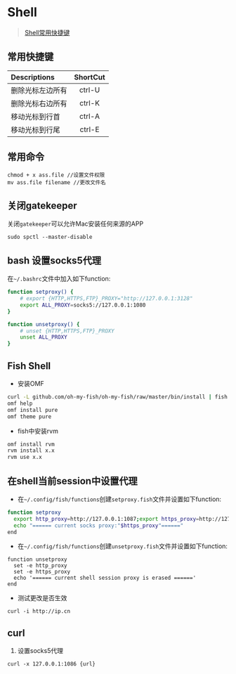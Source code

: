 # Shell

> [Shell常用快捷键](https://github.com/hokein/Wiki/wiki/Bash-Shell%E5%B8%B8%E7%94%A8%E5%BF%AB%E6%8D%B7%E9%94%AE)

## 常用快捷键

Descriptions |    ShortCut
:----------- | :-------------:
删除光标左边所有 | ctrl-U
删除光标右边所有 | ctrl-K
移动光标到行首 | ctrl-A
移动光标到行尾 | ctrl-E

## 常用命令

```
chmod + x ass.file //设置文件权限
mv ass.file filename //更改文件名
```

## 关闭gatekeeper

关闭`gatekeeper`可以允许Mac安装任何来源的APP

```
sudo spctl --master-disable
```

## bash 设置socks5代理

在`~/.bashrc`文件中加入如下function:

```bash
function setproxy() {
    # export {HTTP,HTTPS,FTP}_PROXY="http://127.0.0.1:3128"
    export ALL_PROXY=socks5://127.0.0.1:1080
}

function unsetproxy() {
    # unset {HTTP,HTTPS,FTP}_PROXY
    unset ALL_PROXY
}
```

## Fish Shell

- 安装OMF

```bash
curl -L github.com/oh-my-fish/oh-my-fish/raw/master/bin/install | fish
omf help
omf install pure
omf theme pure
```

- fish中安装rvm

```bash
omf install rvm
rvm install x.x
rvm use x.x
```

## 在shell当前session中设置代理

- 在`~/.config/fish/functions`创建`setproxy.fish`文件并设置如下function:

```bash
function setproxy
  export http_proxy=http://127.0.0.1:1087;export https_proxy=http://127.0.0.1:1087;
  echo "====== current socks proxy:"$https_proxy"======"
end
```

- 在`~/.config/fish/functions`创建`unsetproxy.fish`文件并设置如下function:

```
function unsetproxy
  set -e http_proxy
  set -e https_proxy
  echo '====== current shell session proxy is erased ======'
end
```

- 测试更改是否生效

```
curl -i http://ip.cn
```

## curl

1. 设置socks5代理

```
curl -x 127.0.0.1:1086 {url}
```
